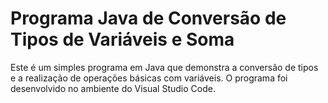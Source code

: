 # Programa Java de Conversão de Tipos de Variáveis e Soma

Este é um simples programa em Java que demonstra a conversão de tipos e a realização de operações básicas com variáveis. O programa foi desenvolvido no ambiente do Visual Studio Code.